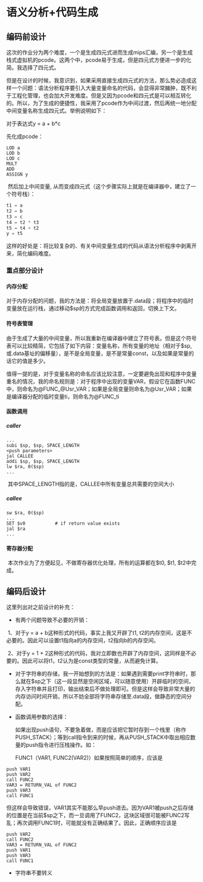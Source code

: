 # 语义分析+代码生成

## 编码前设计

​        这次的作业分为两个难度，一个是生成四元式进而生成mips汇编，另一个是生成栈式虚拟机的pcode。这两个中，pcode易于生成，但是四元式方便进一步的化简。我选择了四元式。

​        但是在设计的时候，我意识到，如果采用直接生成四元式的方法，那么势必造成这样一个问题：语法分析程序要引入大量变量命名的代码，会显得非常臃肿，既不利于工程化管理，也会加大开发难度。但是又因为pcode和四元式是可以相互转化的。所以，为了生成的便捷性，我采用了pcode作为中间过渡，然后再统一地分配中间变量名称生成四元式。举例说明如下：

对于表达式y = a + b*c

先化成pcode：

```pseudocode
LOD a
LOD b
LOD c
MULT
ADD
ASSIGN y
```

​        然后加上中间变量, 从而变成四元式（这个步骤实际上就是在编译器中，建立了一个符号栈）：

```c++
t1 = a
t2 = b
t3 = c
t4 = t2 * t3
t5 = t4 + t2
y = t5
```

这样的好处是：将比较复杂的、有关中间变量生成的代码从语法分析程序中剥离开来，简化编码难度。

### 重点部分设计

#### 内存分配

​        对于内存分配的问题，我的方法是：将全局变量放置于.data段；将程序中的临时变量放在运行栈，通过移动$sp的方式完成函数调用和返回，切换上下文。

#### 符号表管理

​        由于生成了大量的中间变量，所以我重新在编译器中建立了符号表。但是这个符号表可以比较精简，它包括了如下内容：变量名称，所有变量的地址（相对于$sp, 或.data基址的偏移量），是不是全局变量，是不是常量const，以及如果是常量的话它的值是多少。

​        值得一提的是，对于变量名称的命名应该比较注意，一定要避免出现和程序中变量重名的情况，我的命名规则是：对于程序中出现的变量VAR，假设它在函数FUNC中，则命名为@FUNC_@Usr_VAR；如果是全局变量则命名为@Usr_VAR；如果是编译器分配的临时变量ti，则命名为@FUNC_ti

#### 函数调用

#####         caller

```
...
subi $sp, $sp, SPACE_LENGTH
<push parameters>
jal CALLEE
addi $sp, $sp, SPACE_LENGTH
lw $ra, 0($sp)
...
```

​        其中SPACE_LENGTH指的是，CALLEE中所有变量总共需要的空间大小

#####         callee

```
sw $ra, 0($sp)
...
SET $v0           # if return value exists
jal $ra
...
```

#### 寄存器分配

​        本次作业为了方便起见，不做寄存器优化处理，所有的运算都在$t0, $t1, $t2中完成。

## 编码后设计

这里列出对之前设计的补充：

- 有两个问题导致不必要的开销：

​        1、对于y = a + b这种形式的代码，事实上我又开辟了t1, t2的内存空间，这是不必要的。因此可以设置t1指向a的内存空间，t2指向b的内存空间。

​        2、对于y = 1 + 2这种形式的代码，我对立即数也开辟了内存空间，这同样是不必要的。因此可以将t1，t2认为是const类型的常量，从而避免计算。

- 对于字符串的存储，我一开始想到的方法是：如果遇到需要print字符串时，那么就在$sp之下（这一段显然是空闲区域，可以随意使用）开辟临时的空间，存入字符串并且打印，输出结束后不做处理即可。但是这样会导致非常大量的内存访问时间开销，所以不妨全部将字符串存储至.data段，做静态的空间分配。

- 函数调用参数的选择：

  如果出现push语句，不要急着做，而是应该把它暂时存到一个栈里（称作PUSH_STACK）；等到call指令到来的时候，再从PUSH_STACK中取出相应数量的push指令进行压栈操作。如：

  FUNC1（VAR1, FUNC2(VAR2)）如果按照简单的顺序，应该是     

```
push VAR1
push VAR2
call FUNC2
VAR3 = RETURN_VAL of FUNC2
push VAR3
call FUNC1
```

​       但这样会导致错误，VAR1其实不能那么早push进去。因为VAR1被push之后存储的位置是在当前$sp之下，而一旦调用了FUNC2，这块区域很可能被FUNC2写乱；再次调用FUNC1时，可能就没有正确结果了。因此，正确顺序应该是

```
push VAR2
call FUNC2
VAR3 = RETURN_VAL of FUNC2
push VAR1
push VAR3
call FUNC1
```

- 字符串不要转义